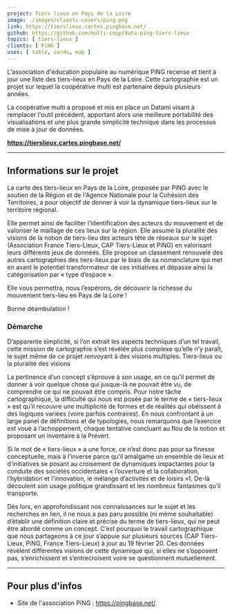 ```yaml
---
project: Tiers lieux en Pays de la Loire 
image: ./images/clients-covers/ping.png
link: https://tierslieux.cartes.pingbase.net/
github: https://github.com/multi-coop/data-ping-tiers-lieux
topics: [ tiers-lieux ]
clients: [ PiNG ]
uses: [ table, cards, map ]
---
```


L'association d'éducation populaire au numérique PiNG recense et tient à jour une liste des tiers-lieux en Pays de la Loire. Cette cartographie est un projet sur lequel la coopérative multi est partenaire depuis plusieurs années.

La coopérative multi a proposé et mis en place un Datami visant à remplacer l'outil précédent, apportant alors une meilleure portabilité des visualisations et une plus grande simplicité technique dans les processus de mise à jour de données.

**https://tierslieux.cartes.pingbase.net/**

---

## Informations sur le projet

La carte des tiers-lieux en Pays de la Loire, proposée par PiNG avec le soutien de la Région et de l'Agence Nationale pour la Cohésion des Territoires, a pour objectif de donner à voir la dynamique tiers-lieux sur le territoire régional. 

Elle permet ainsi de faciliter l’identification des acteurs du mouvement et de valoriser le maillage de ces lieux sur la région. 
Elle assume la pluralité des visions de la notion de tiers-lieu des acteurs tête de réseaux sur le sujet (Association France Tiers-Lieux, CAP Tiers-Lieux et PiNG) en valorisant leurs différents jeux de données. 
Elle propose un classement renouvelé des autres cartographies des tiers-lieux par le biais de sa nomenclature qui met en avant le potentiel transformateur de ces initiatives et dépasse ainsi la catégorisation par « type d’espace ».

Elle vous permettra, nous l’espérons, de découvrir la richesse du mouvement tiers-lieu en Pays de la Loire !

Bonne déambulation !

### Démarche

D’apparente simplicité, si l’on extrait les aspects techniques d’un tel travail, cette mission de cartographie s’est révélée plus complexe qu’elle n’y paraît, le sujet même de ce projet renvoyant à des visions multiples.
Tiers-lieux ou la pluralité des visions

La pertinence d’un concept s’éprouve à son usage, en ce qu’il permet de donner à voir quelque chose qui jusque-là ne pouvait être vu, de comprendre ce qui ne pouvait être compris. Pour notre tâche cartographique, la difficulté qui nous est posée par le terme de « tiers-lieux » est qu’il recouvre une multiplicité de formes et de réalités qui obéissent à des logiques variées (voire parfois contraires). En nous confrontant à un large panel de définitions et de typologies, nous remarquons que l’exercice est voué à l’achoppement, chaque tentative concluant au flou de la notion et proposant un inventaire à la Prévert.

Si le mot de « tiers-lieux » a une force, ce n’est donc pas pour sa finesse conceptuelle, mais à l’inverse parce qu’il amalgame un ensemble de lieux et d’initiatives se posant au croisement de dynamiques impactantes pour la conduite des sociétés occidentales « l’ouverture et la collaboration, l’hybridation et l’innovation, le mélange d’activités et de loisirs »1. De-là découlent son usage politique grandissant et les nombreux fantasmes qu’il transporte.

Dès lors, en approfondissant nos connaissances sur le sujet et les recherches en lien, il ne nous a pas paru possible (ni même souhaitable) d’établir une définition claire et précise du terme de tiers-lieux, qui ne peut être abordé comme un concept. C’est pourquoi le travail cartographique que nous partageons à ce jour s’appuie sur plusieurs sources (CAP Tiers-Lieux, PiNG, France Tiers-Lieux) à jour au 19 février 20. Ces données révèlent différentes visions de cette dynamique qui, si elles ne s’opposent pas, s’enrichissent et s’entrecroisent voire se questionnent mutuellement.

---

## Pour plus d'infos

- Site de l'association PiNG : https://pingbase.net/